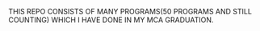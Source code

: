 THIS REPO CONSISTS OF MANY PROGRAMS(50 PROGRAMS AND STILL COUNTING) WHICH I HAVE DONE IN MY MCA GRADUATION.
